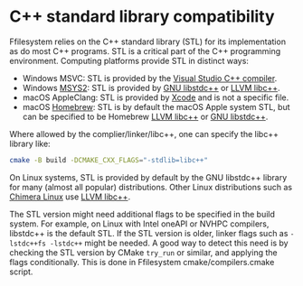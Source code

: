# C++ standard library compatibility

Ffilesystem relies on the C++ standard library (STL) for its implementation as do most C++ programs.
STL is a critical part of the C++ programming environment.
Computing platforms provide STL in distinct ways:

* Windows MSVC: STL is provided by the [Visual Studio C++ compiler](https://github.com/microsoft/STL).
* Windows [MSYS2](https://www.msys2.org/docs/environments): STL is provided by [GNU libstdc++](https://packages.msys2.org/packages/mingw-w64-ucrt-x86_64-gcc) or [LLVM libc++](https://packages.msys2.org/packages/mingw-w64-ucrt-x86_64-libc++).
* macOS AppleClang: STL is provided by [Xcode](https://developer.apple.com/forums/thread/715385) and is not a specific file.
* macOS [Homebrew](https://brew.sh): STL is by default the macOS Apple system STL, but can be specified to be Homebrew [LLVM libc++](https://formulae.brew.sh/formula/llvm) or [GNU libstdc++](https://formulae.brew.sh/formula/gcc).

Where allowed by the complier/linker/libc++, one can specify the libc++ library like:

```sh
cmake -B build -DCMAKE_CXX_FLAGS="-stdlib=libc++"
```


On Linux systems, STL is provided by default by the GNU libstdc++ library for many (almost all popular) distributions.
Other Linux distributions such as
[Chimera Linux](https://chimera-linux.org/)
use
[LLVM libc++](https://archive.fosdem.org/2024/schedule/event/fosdem-2024-2555-building-a-linux-distro-with-llvm).

The STL version might need additional flags to be specified in the build system.
For example, on Linux with Intel oneAPI or NVHPC compilers, libstdc++ is the default STL.
If the STL version is older, linker flags such as `-lstdc++fs -lstdc++` might be needed.
A good way to detect this need is by checking the STL version by CMake `try_run` or similar, and applying the flags conditionally.
This is done in Ffilesystem cmake/compilers.cmake script.
